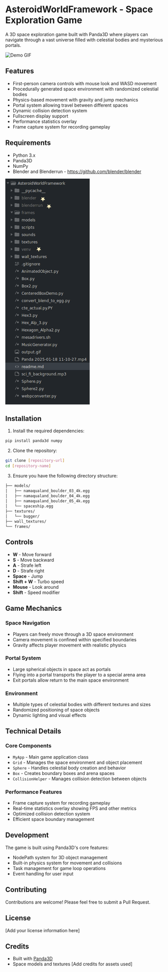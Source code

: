 # AsteroidWorldFramework - Space Exploration Game

A 3D space exploration game built with Panda3D where players can navigate through a vast universe filled with celestial bodies and mysterious portals.

![Demo GIF](./output.gif)

## Features

- First-person camera controls with mouse look and WASD movement
- Procedurally generated space environment with randomized celestial bodies
- Physics-based movement with gravity and jump mechanics
- Portal system allowing travel between different spaces
- Dynamic collision detection system
- Fullscreen display support
- Performance statistics overlay
- Frame capture system for recording gameplay

## Requirements

- Python 3.x
- Panda3D
- NumPy
- Blender and Blenderrun - https://github.com/blender/blender

![Demo PNG](./FileStructure.png)

## Installation

1. Install the required dependencies:
```bash
pip install panda3d numpy
```

2. Clone the repository:
```bash
git clone [repository-url]
cd [repository-name]
```

3. Ensure you have the following directory structure:
```
├── models/
│   ├── namaqualand_boulder_03_4k.egg
│   ├── namaqualand_boulder_04_4k.egg
│   ├── namaqualand_boulder_05_4k.egg
│   └── spaceship.egg
├── textures/
│   └── bugger/
├── wall_textures/
└── frames/
```

## Controls

- **W** - Move forward
- **S** - Move backward
- **A** - Strafe left
- **D** - Strafe right
- **Space** - Jump
- **Shift + W** - Turbo speed
- **Mouse** - Look around
- **Shift** - Speed modifier

## Game Mechanics

### Space Navigation
- Players can freely move through a 3D space environment
- Camera movement is confined within specified boundaries
- Gravity affects player movement with realistic physics

### Portal System
- Large spherical objects in space act as portals
- Flying into a portal transports the player to a special arena area
- Exit portals allow return to the main space environment

### Environment
- Multiple types of celestial bodies with different textures and sizes
- Randomized positioning of space objects
- Dynamic lighting and visual effects

## Technical Details

### Core Components

- `MyApp` - Main game application class
- `Grid` - Manages the space environment and object placement
- `Sphere` - Handles celestial body creation and behavior
- `Box` - Creates boundary boxes and arena spaces
- `CollisionHelper` - Manages collision detection between objects

### Performance Features

- Frame capture system for recording gameplay
- Real-time statistics overlay showing FPS and other metrics
- Optimized collision detection system
- Efficient space boundary management

## Development

The game is built using Panda3D's core features:
- NodePath system for 3D object management
- Built-in physics system for movement and collisions
- Task management for game loop operations
- Event handling for user input

## Contributing

Contributions are welcome! Please feel free to submit a Pull Request.

## License

[Add your license information here]

## Credits

- Built with [Panda3D](https://www.panda3d.org/)
- Space models and textures [Add credits for assets used]
